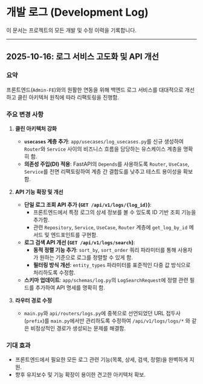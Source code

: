 # 개발 로그 (Development Log)

이 문서는 프로젝트의 모든 개발 및 수정 이력을 기록합니다.

---

## 2025-10-16: 로그 서비스 고도화 및 API 개선

### 요약

프론트엔드(`Admin-FE`)와의 원활한 연동을 위해 백엔드 로그 서비스를 대대적으로 개선하고 클린 아키텍처 원칙에 따라 리팩토링을 진행함.

### 주요 변경 사항

1.  **클린 아키텍처 강화**
    *   **`usecases` 계층 추가**: `app/usecases/log_usecases.py`를 신규 생성하여 `Router`와 `Service` 사이의 비즈니스 흐름을 담당하는 유스케이스 계층을 명확히 함.
    *   **의존성 주입(DI) 적용**: FastAPI의 `Depends`를 사용하도록 `Router`, `UseCase`, `Service`를 전면 리팩토링하여 계층 간 결합도를 낮추고 테스트 용이성을 확보함.

2.  **API 기능 확장 및 개선**
    *   **단일 로그 조회 API 추가 (`GET /api/v1/logs/{log_id}`)**:
        *   프론트엔드에서 특정 로그의 상세 정보를 볼 수 있도록 ID 기반 조회 기능을 추가함.
        *   관련 `Repository`, `Service`, `UseCase`, `Router` 계층에 `get_log_by_id` 메서드 및 엔드포인트를 구현함.
    *   **로그 검색 API 개선 (`GET /api/v1/logs/search`)**:
        *   **동적 정렬 기능 추가**: `sort_by`, `sort_order` 쿼리 파라미터를 통해 사용자가 원하는 기준으로 로그를 정렬할 수 있게 함.
        *   **필터링 방식 개선**: `entity_types` 파라미터를 표준적인 다중 값 방식으로 처리하도록 수정함.
    *   **스키마 업데이트**: `app/schemas/log.py`의 `LogSearchRequest`에 정렬 관련 필드를 추가하여 API 명세를 명확히 함.

3.  **라우터 경로 수정**
    *   `main.py`와 `api/routers/logs.py`에 중복으로 선언되었던 URL 접두사(`prefix`)를 `main.py`에서만 관리하도록 수정하여 `/api/v1/logs/logs/*` 와 같은 비정상적인 경로가 생성되는 문제를 해결함.

### 기대 효과

*   프론트엔드에서 필요한 모든 로그 관련 기능(목록, 상세, 검색, 정렬)을 완벽하게 지원.
*   향후 유지보수 및 기능 확장이 용이한 견고한 아키텍처 확보.
